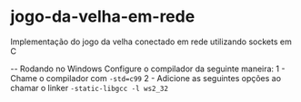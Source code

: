 # jogo-da-velha-em-rede
Implementação do jogo da velha conectado em rede utilizando sockets em C

-- Rodando no Windows
Configure o compilador da seguinte maneira:
1 - Chame o compilador com `-std=c99`
2 - Adicione as seguintes opções ao chamar o linker `-static-libgcc -l ws2_32`
